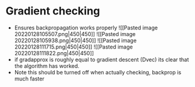 # Gradient checking
- Ensures backpropagation works properly
![[Pasted image 20220128105507.png|450|450]]
![[Pasted image 20220128105938.png|450|450]]
![[Pasted image 20220128111715.png|450|450]]
![[Pasted image 20220128111822.png|450|450]]
- if gradapprox is roughly equal to gradient descent (Dvec) its clear that the algorithm has worked.
- Note this should be turned off when actually checking, backprop is much faster